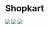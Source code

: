 # Shopkart
<img src="https://media.giphy.com/media/RIqldVayfprKo7ETpa/giphy.gif"/>
<img src="https://media.giphy.com/media/Zba90h256UMvqsavaV/giphy.gif"/>
<img src="https://media.giphy.com/media/W2itUpyeN0zgGfUGjd/giphy.gif"/>
<img src="https://github.com/siddheshkothadi/Shopkart/blob/master/screenshot/1587207832845.png/>
